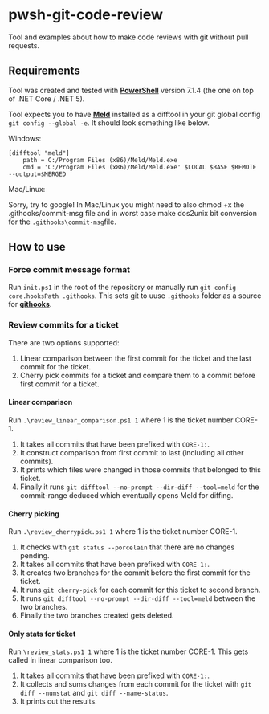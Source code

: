 # pwsh-git-code-review

Tool and examples about how to make code reviews with git without pull requests.

## Requirements

Tool was created and tested with **[PowerShell](https://aka.ms/powershell-release?tag=stable)** version 7.1.4 (the one on top of .NET Core / .NET 5).

Tool expects you to have **[Meld](https://meldmerge.org/)** installed as a difftool in your git global config `git config --global -e`. It should look something like below.

Windows:

```gitconfig
[difftool "meld"]
    path = C:/Program Files (x86)/Meld/Meld.exe
    cmd = 'C:/Program Files (x86)/Meld/Meld.exe' $LOCAL $BASE $REMOTE --output=$MERGED
```

Mac/Linux:

Sorry, try to google! In Mac/Linux you might need to also chmod +x the .githooks/commit-msg file and in worst case make dos2unix bit conversion for the `.githooks\commit-msg`file.

## How to use

### Force commit message format

Run `init.ps1` in the root of the repository or manually run `git config core.hooksPath .githooks`. This sets git to uuse `.githooks` folder as a source for **[githooks](https://git-scm.com/docs/githooks)**.

### Review commits for a ticket

There are two options supported:

1. Linear comparison between the first commit for the ticket and the last commit for the ticket.
2. Cherry pick commits for a ticket and compare them to a commit before first commit for a ticket.

#### Linear comparison

Run `.\review_linear_comparison.ps1 1` where 1 is the ticket number CORE-1.

1. It takes all commits that have been prefixed with `CORE-1:`.
2. It construct comparison from first commit to last (including all other commits).
3. It prints which files were changed in those commits that belonged to this ticket.
4. Finally it runs `git difftool --no-prompt --dir-diff --tool=meld` for the commit-range deduced which eventually opens Meld for diffing.

#### Cherry picking

Run `.\review_cherrypick.ps1 1` where 1 is the ticket number CORE-1.

1. It checks with `git status --porcelain` that there are no changes pending.
2. It takes all commits that have been prefixed with `CORE-1:`.
3. It creates two branches for the commit before the first commit for the ticket.
4. It runs `git cherry-pick` for each commit for this ticket to second branch.
5. It runs `git difftool --no-prompt --dir-diff --tool=meld` between the two branches.
6. Finally the two branches created gets deleted.

#### Only stats for ticket

Run `\review_stats.ps1 1` where 1 is the ticket number CORE-1. This gets called in linear comparison too.

1. It takes all commits that have been prefixed with `CORE-1:`.
2. It collects and sums changes from each commit for the ticket with `git diff --numstat` and `git diff --name-status`.
3. It prints out the results.
